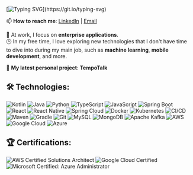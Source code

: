 [![Typing SVG](https://readme-typing-svg.herokuapp.com?font=Fira+Code&letterSpacing=0.1rem&duration=2500&pause=500&color=0ACD0B&width=600&lines=Hi%2C+I'm+Vladimir!;Thanks+for+visiting+my+profile!)](https://git.io/typing-svg)

📫 **How to reach me**: [LinkedIn](https://www.linkedin.com/in/v-perfilev/) | [Email](mailto:persoff68@gmail.com)

💼 At work, I focus on **enterprise applications**.  
🕒 In my free time, I love exploring new technologies that I don't have time to dive into during my main job, such as **machine learning**, **mobile development**, and more.

🚀 **My latest personal project**: **TempoTalk**

## 🛠️ Technologies:

![Kotlin](https://img.shields.io/badge/Kotlin-1.8.0-blue)
![Java](https://img.shields.io/badge/Java-11-orange)
![Python](https://img.shields.io/badge/Python-3.9-blue)
![TypeScript](https://img.shields.io/badge/TypeScript-4.3-blue)
![JavaScript](https://img.shields.io/badge/JavaScript-ES6-yellow)
![Spring Boot](https://img.shields.io/badge/Spring%20Boot-2.5.0-green)
![React](https://img.shields.io/badge/React-17-blue)
![React Native](https://img.shields.io/badge/React%20Native-0.64-blue)
![Spring Cloud](https://img.shields.io/badge/Spring%20Cloud-2020.0.0-green)
![Docker](https://img.shields.io/badge/Docker-20.10.7-blue)
![Kubernetes](https://img.shields.io/badge/Kubernetes-1.23-blue)
![CI/CD](https://img.shields.io/badge/CI%2FCD-GitLab-blue)
![Maven](https://img.shields.io/badge/Maven-3.8.1-blue)
![Gradle](https://img.shields.io/badge/Gradle-7.0-blue)
![Git](https://img.shields.io/badge/Git-2.33-blue)
![MySQL](https://img.shields.io/badge/MySQL-8.0-blue)
![MongoDB](https://img.shields.io/badge/MongoDB-4.4-green)
![Apache Kafka](https://img.shields.io/badge/Apache%20Kafka-2.8.0-red)
![AWS](https://img.shields.io/badge/AWS-Solutions_Architect-blue)
![Google Cloud](https://img.shields.io/badge/GCP-Associate_Cloud_Engineer-blue)
![Azure](https://img.shields.io/badge/Azure-Administrator-0078D4)

## 🏆 Certifications:

![AWS Certified Solutions Architect](https://img.shields.io/badge/AWS-Solutions_Architect-blue)
![Google Cloud Certified](https://img.shields.io/badge/GCP-Associate_Cloud_Engineer-blue)
![Microsoft Certified: Azure Administrator](https://img.shields.io/badge/Azure-Administrator-0078D4)

<!-- 

## Hi there 👋

**v-perfilev/v-perfilev** is a ✨ _special_ ✨ repository because its `README.md` (this file) appears on your GitHub profile.

Here are some ideas to get you started:

- 🔭 I’m currently working on ...
- 🌱 I’m currently learning ...
- 👯 I’m looking to collaborate on ...
- 🤔 I’m looking for help with ...
- 💬 Ask me about ...
- 📫 How to reach me: ...
- 😄 Pronouns: ...
- ⚡ Fun fact: ...
-->
